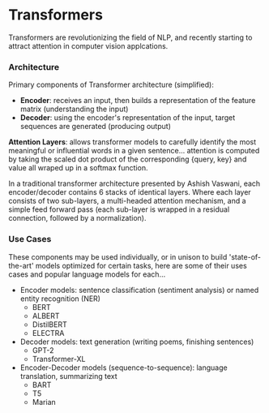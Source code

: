 # Transformers

Transformers are revolutionizing the field of NLP, and recently starting to attract attention in computer vision applcations.

### Architecture
Primary components of Transformer architecture (simplified):
* **Encoder**: receives an input, then builds a representation of the feature matrix (understanding the input)
* **Decoder**: using the encoder's representation of the input, target sequences are generated (producing output)

**Attention Layers**: allows transformer models to carefully identify the most meaningful or influential words in a given sentence... attention is computed by taking the scaled dot product of the corresponding {query, key} and value all wraped up in a softmax function.

In a traditional transformer architecture presented by Ashish Vaswani, each encoder/decoder contains 6 stacks of identical layers. Where each layer consists of two sub-layers, a multi-headed attention mechanism, and a simple feed forward pass (each sub-layer is wrapped in a residual connection, followed by a normalization).



### Use Cases
These components may be used individually, or in unison to build 'state-of-the-art' models optimized for certain tasks, here are some of their uses cases and popular language models for each...
* Encoder models: sentence classification (sentiment analysis) or named entity recognition (NER)
  * BERT
  * ALBERT
  * DistilBERT
  * ELECTRA
* Decoder models: text generation (writing poems, finishing sentences)
  * GPT-2
  * Transformer-XL
* Encoder-Decoder models (sequence-to-sequence): language translation, summarizing text
  * BART
  * T5
  * Marian



